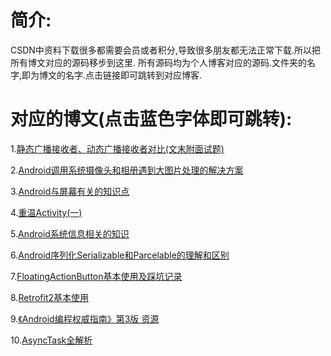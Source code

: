 简介:
====
CSDN中资料下载很多都需要会员或者积分,导致很多朋友都无法正常下载.所以把所有博文对应的源码移步到这里.
所有源码均为个人博客对应的源码.文件夹的名字,即为博文的名字.点击链接即可跳转到对应博客.



对应的博文(点击蓝色字体即可跳转):
====

1.[静态广播接收者、动态广播接收者对比(文末附面试题)](http://blog.csdn.net/gaolh89/article/details/53153698)

2.[Android调用系统摄像头和相册遇到大图片处理的解决方案](http://blog.csdn.net/gaolh89/article/details/54835024)

3.[Android与屏幕有关的知识点](http://blog.csdn.net/gaolh89/article/details/78755918)

4.[重温Activity(一)](http://blog.csdn.net/gaolh89/article/details/78806367)

5.[Android系统信息相关的知识 ](http://blog.csdn.net/gaolh89/article/details/78828134)

6.[Android序列化Serializable和Parcelable的理解和区别](http://blog.csdn.net/gaolh89/article/details/78876307)

7.[FloatingActionButton基本使用及踩坑记录 ](https://blog.csdn.net/gaolh89/article/details/79759404)

8.[Retrofit2基本使用 ](https://mp.csdn.net/mdeditor/80796792)

9.[《Android编程权威指南》第3版 资源 ](https://blog.csdn.net/gaolh89/article/details/81324068)

10.[AsyncTask全解析 ](https://blog.csdn.net/gaolh89/article/details/92777462)

